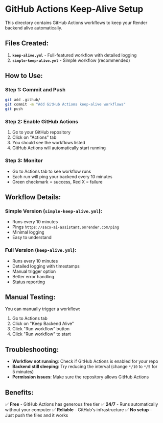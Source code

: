 # GitHub Actions Keep-Alive Setup

This directory contains GitHub Actions workflows to keep your Render backend alive automatically.

## Files Created:

1. **`keep-alive.yml`** - Full-featured workflow with detailed logging
2. **`simple-keep-alive.yml`** - Simple workflow (recommended)

## How to Use:

### Step 1: Commit and Push
```bash
git add .github/
git commit -m "Add GitHub Actions keep-alive workflows"
git push
```

### Step 2: Enable GitHub Actions
1. Go to your GitHub repository
2. Click on "Actions" tab
3. You should see the workflows listed
4. GitHub Actions will automatically start running

### Step 3: Monitor
- Go to Actions tab to see workflow runs
- Each run will ping your backend every 10 minutes
- Green checkmark = success, Red X = failure

## Workflow Details:

### Simple Version (`simple-keep-alive.yml`):
- Runs every 10 minutes
- Pings `https://saco-ai-assistant.onrender.com/ping`
- Minimal logging
- Easy to understand

### Full Version (`keep-alive.yml`):
- Runs every 10 minutes
- Detailed logging with timestamps
- Manual trigger option
- Better error handling
- Status reporting

## Manual Testing:

You can manually trigger a workflow:
1. Go to Actions tab
2. Click on "Keep Backend Alive"
3. Click "Run workflow" button
4. Click "Run workflow" to start

## Troubleshooting:

- **Workflow not running**: Check if GitHub Actions is enabled for your repo
- **Backend still sleeping**: Try reducing the interval (change `*/10` to `*/5` for 5 minutes)
- **Permission issues**: Make sure the repository allows GitHub Actions

## Benefits:

✅ **Free** - GitHub Actions has generous free tier
✅ **24/7** - Runs automatically without your computer
✅ **Reliable** - GitHub's infrastructure
✅ **No setup** - Just push the files and it works
